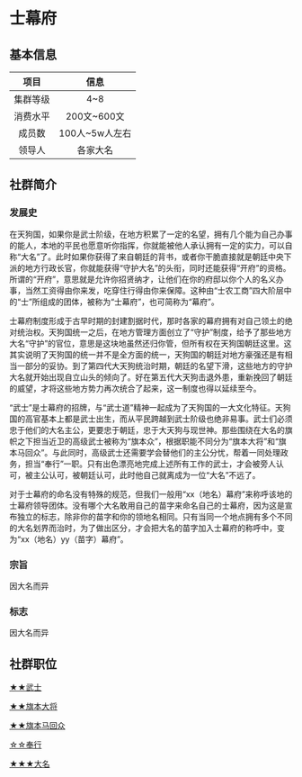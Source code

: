 # 士幕府

## 基本信息

项目|信息
:--:|:--:
集群等级|4~8
消费水平|200文~600文
成员数|100人~5w人左右
领导人|各家大名

## 社群简介

### 发展史

在天狗国，如果你是武士阶级，在地方积累了一定的名望，拥有几个能为自己办事的能人，本地的平民也愿意听你指挥，你就能被他人承认拥有一定的实力，可以自称“大名”了。此时如果你获得了来自朝廷的背书，或者你干脆直接就是朝廷中央下派的地方行政长官，你就能获得“守护大名”的头衔，同时还能获得“开府”的资格。所谓的“开府”，意思就是允许你招贤纳才，让他们在你的府邸以你个人的名义办事，当然工资得由你来发，吃穿住行得由你来保障。这种由“士农工商”四大阶层中的“士”所组成的团体，被称为“士幕府”，也可简称为“幕府”。

士幕府制度形成于古早时期的封建割据时代，那时各家的幕府拥有对自己领土的绝对统治权。天狗国统一之后，在地方管理方面创立了“守护”制度，给予了那些地方大名“守护”的官位，意思是这块地虽然还归你管，但所有权在天狗国朝廷这里。这其实说明了天狗国的统一并不是全方面的统一，天狗国的朝廷对地方豪强还是有相当一部分的妥协。到了第四代大天狗统治时期，朝廷的名望下滑，这些地方的守护大名就开始出现自立山头的倾向了。好在第五代大天狗击退外患，重新挽回了朝廷的威望，才将这些地方势力再次统合了起来，这一制度也得以延续至今。

“武士”是士幕府的招牌，与“武士道”精神一起成为了天狗国的一大文化特征。天狗国的高官基本上都是武士出生，而从平民跨越到武士阶级也绝非易事。武士们必须忠于他们的大名主公，更要忠于朝廷，忠于大天狗与现世神。那些围绕在大名的旗帜之下担当近卫的高级武士被称为“旗本众”，根据职能不同分为“旗本大将”和“旗本马回众”。与此同时，高级武士还需要学会替他们的主公分忧，帮着一同处理政务，担当“奉行”一职。只有出色漂亮地完成上述所有工作的武士，才会被旁人认可，被主公认可，被朝廷认可，此时他自己就离成为一位“大名”不远了。

对于士幕府的命名没有特殊的规范，但我们一般用“xx（地名）幕府”来称呼该地的士幕府领导团体。没有哪个大名敢用自己的苗字来命名自己的士幕府，因为这是宣布独立的标志，除非你的苗字和你的领地名相同。只有当同一个地点拥有多个不同的大名划界而治时，为了做出区分，才会把大名的苗字加入士幕府的称呼中，变为“xx（地名）yy（苗字）幕府”。

### 宗旨

因大名而异

### 标志

因大名而异

## 社群职位

<a href="../samurai" target="_blank">★★武士</a>

<a href="../hatamoto_taishou" target="_blank">★★旗本大将</a>

<a href="../hatamoto_umamawarishu" target="_blank">★★旗本马回众</a>

<a href="../bugyou" target="_blank">☆☆奉行</a>

<a href="../daimyou" target="_blank">★★★大名</a>
